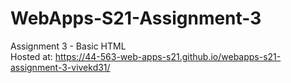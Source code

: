# WebApps-S21-Assignment-3
Assignment 3 - Basic HTML
<br>
Hosted at: <https://44-563-web-apps-s21.github.io/webapps-s21-assignment-3-vivekd31/>